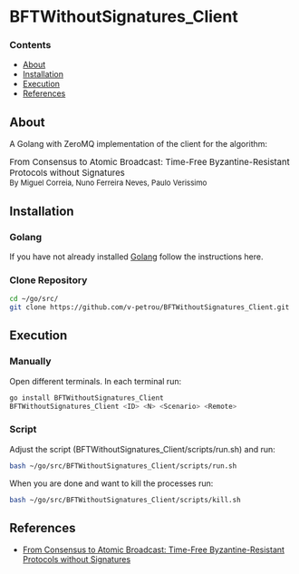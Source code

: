 # BFTWithoutSignatures_Client

### Contents
- [About](#about)
- [Installation](#installation)
- [Execution](#execution)
- [References](#references)


## About
A Golang with ZeroMQ implementation of the client for the algorithm:
<div style="font-size: 15px">
From Consensus to Atomic Broadcast: Time-Free Byzantine-Resistant Protocols without Signatures
</div>
<div style="font-size: 13px">
    By Miguel Correia, Nuno Ferreira Neves, Paulo Verissimo
</div>


## Installation
### Golang
If you have not already installed [Golang](https://golang.org/doc/install) follow the instructions here.
### Clone Repository
```bash
cd ~/go/src/
git clone https://github.com/v-petrou/BFTWithoutSignatures_Client.git
```


## Execution
### Manually
Open <Client> different terminals. In each terminal run:
```bash
go install BFTWithoutSignatures_Client
BFTWithoutSignatures_Client <ID> <N> <Scenario> <Remote>
```
### Script
Adjust the script (BFTWithoutSignatures_Client/scripts/run.sh) and run:
```bash
bash ~/go/src/BFTWithoutSignatures_Client/scripts/run.sh
```
When you are done and want to kill the processes run:
```bash
bash ~/go/src/BFTWithoutSignatures_Client/scripts/kill.sh
```


## References
- [From Consensus to Atomic Broadcast: Time-Free Byzantine-Resistant Protocols without Signatures](https://www.researchgate.net/publication/220459271_From_Consensus_to_Atomic_Broadcast_Time-Free_Byzantine-Resistant_Protocols_without_Signatures)
